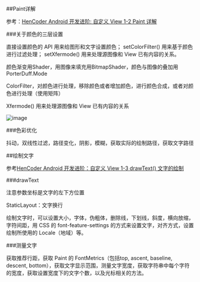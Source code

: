 ##Paint详解

参考：[HenCoder Android 开发进阶: 自定义 View 1-2 Paint 详解](http://hencoder.com/ui-1-2/)

###关于颜色的三层设置

直接设置颜色的 API 用来给图形和文字设置颜色； setColorFilter() 用来基于颜色进行过滤处理； setXfermode() 用来处理源图像和  View 已有内容的关系。

颜色渐变用Shader，用图像来填充用BitmapShader，颜色与图像的叠加用PorterDuff.Mode

ColorFilter，对颜色进行处理，移除颜色或者增加颜色，进行颜色合成，或者对颜色进行处理（使用矩阵）

Xfermode() 用来处理源图像和  View 已有内容的关系

![image](https://ws2.sinaimg.cn/large/006tNc79ly1fig738su5oj30j909ymy2.jpg)

###色彩优化

抖动，双线性过滤，路径变化，阴影，模糊，获取实际的绘制路径，获取文字路径

##绘制文字

参考[HenCoder Android 开发进阶：自定义 View 1-3 drawText() 文字的绘制](http://hencoder.com/ui-1-3/)

###drawText

注意参数坐标是文字的左下方位置

StaticLayout：文字换行

绘制文字时，可以设置大小，字体，伪粗体，删除线，下划线，斜度，横向放缩，字符间距，用 CSS 的 font-feature-settings 的方式来设置文字，对齐方式，设置绘制所使用的 Locale（地域）等。

###测量文字

获取推荐行距，获取 Paint 的 FontMetrics（包括top, ascent, baseline, descent, bottom），获取文字显示范围，测量文字宽度，获取字符串中每个字符的宽度，获取设置宽度下的文字个数，以及光标相关的方法。